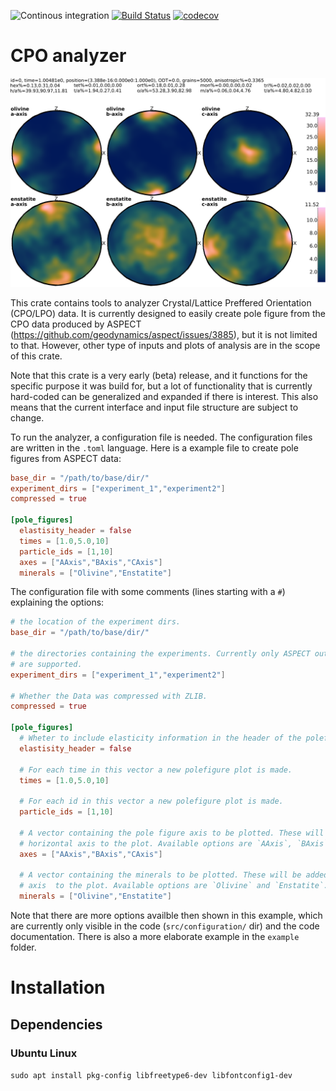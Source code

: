 ![Continous integration](https://github.com/MFraters/cpo_analyzer/workflows/Continous%20integration/badge.svg) [![Build Status](https://travis-ci.com/MFraters/cpo_analyzer.svg?branch=main)](https://travis-ci.com/MFraters/cpo_analyzer) [![codecov](https://codecov.io/gh/MFraters/cpo_analyzer/branch/main/graph/badge.svg?token=UOFZRLZ8PF)](https://codecov.io/gh/MFraters/cpo_analyzer)
# CPO analyzer
![pole figure](doc/images/weighted_LPO_elastic_oli_ens_A-B-C-Axis_Batlow_g1_sp301_t00010.00000.png)

This crate contains tools to analyzer Crystal/Lattice Preffered Orientation (CPO/LPO) data. It is currently designed to easily create pole figure from the CPO data produced by ASPECT (https://github.com/geodynamics/aspect/issues/3885), but it is not limited to that. However, other type of inputs and plots of analysis are in the scope of this crate.

Note that this crate is a very early (beta) release, and it functions for the specific purpose it was build for, but a lot of functionality that is currently hard-coded can be generalized and expanded if there is interest. This also means that the current interface and input file structure are subject to change.

To run the analyzer, a configuration file is needed. The configuration files are written in the `.toml`  language. Here is a example file to create pole figures from ASPECT data:

 ```toml
 base_dir = "/path/to/base/dir/"
 experiment_dirs = ["experiment_1","experiment2"]
 compressed = true

 [pole_figures]
   elastisity_header = false
   times = [1.0,5.0,10]
   particle_ids = [1,10]
   axes = ["AAxis","BAxis","CAxis"]
   minerals = ["Olivine","Enstatite"]
 ```
 
  The configuration file with some comments (lines starting with a `#`) explaining the options:
 ```toml
 # the location of the experiment dirs.
 base_dir = "/path/to/base/dir/"

 # the directories containing the experiments. Currently only ASPECT output directories
 # are supported.
 experiment_dirs = ["experiment_1","experiment2"]
  
 # Whether the Data was compressed with ZLIB.
 compressed = true

 [pole_figures]
   # Wheter to include elasticity information in the header of the polefigure plots.
   elastisity_header = false

   # For each time in this vector a new polefigure plot is made.
   times = [1.0,5.0,10]

   # For each id in this vector a new polefigure plot is made.
   particle_ids = [1,10]

   # A vector containing the pole figure axis to be plotted. These will be added as a
   # horizontal axis to the plot. Available options are `AAxis`, `BAxis` and `CAxis`.
   axes = ["AAxis","BAxis","CAxis"]

   # A vector containing the minerals to be plotted. These will be added as a vertical
   # axis  to the plot. Available options are `Olivine` and `Enstatite`.
   minerals = ["Olivine","Enstatite"]
 ```

Note that there are more options availble then shown in this example, which are currently only visible in the code (`src/configuration/` dir) and the code documentation. There is also a more elaborate example in the `example` folder.

# Installation
## Dependencies
### Ubuntu Linux
`sudo apt install pkg-config libfreetype6-dev libfontconfig1-dev`
